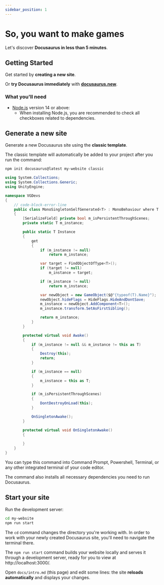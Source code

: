 ```yaml
---
sidebar_position: 1
---
```


# So, you want to make games

Let's discover **Docusaurus in less than 5 minutes**.

## Getting Started

Get started by **creating a new site**.

Or **try Docusaurus immediately** with **[docusaurus.new](https://docusaurus.new)**.

### What you'll need

- [Node.js](https://nodejs.org/en/download/) version 14 or above:
  - When installing Node.js, you are recommended to check all checkboxes related to dependencies.

## Generate a new site

Generate a new Docusaurus site using the **classic template**.

The classic template will automatically be added to your project after you run the command:

```bash
npm init docusaurus@latest my-website classic
```

```csharp title="MonoSingletonSelfGenerated.cs"
using System.Collections;
using System.Collections.Generic;
using UnityEngine;

namespace VGDevs
{
    // code-block-error-line
    public class MonoSingletonSelfGenerated<T> : MonoBehaviour where T : MonoBehaviour
    {
        [SerializeField] private bool m_isPersistentThroughScenes;
        private static T m_instance;

        public static T Instance
        {
            get
            {
                if (m_instance != null)
                    return m_instance;

                var target = FindObjectOfType<T>();
                if (target != null)
                    m_instance = target;

                if (m_instance != null)
                    return m_instance;

                var newObject = new GameObject($@"{typeof(T).Name}");
                newObject.hideFlags = HideFlags.HideAndDontSave;
                m_instance = newObject.AddComponent<T>();
                m_instance.transform.SetAsFirstSibling();

                return m_instance;
            }
        }

        protected virtual void Awake()
        {
            if (m_instance != null && m_instance != this as T)
            {
                Destroy(this);
                return;
            }

            if (m_instance == null)
            {
                m_instance = this as T;
            }

            if (m_isPersistentThroughScenes)
            {
                DontDestroyOnLoad(this);
            }

            OnSingletonAwake();
        }

        protected virtual void OnSingletonAwake()
        {
            
        }
    }
}
```

You can type this command into Command Prompt, Powershell, Terminal, or any other integrated terminal of your code editor.

The command also installs all necessary dependencies you need to run Docusaurus.

## Start your site

Run the development server:

```bash
cd my-website
npm run start
```

The `cd` command changes the directory you're working with. In order to work with your newly created Docusaurus site, you'll need to navigate the terminal there.

The `npm run start` command builds your website locally and serves it through a development server, ready for you to view at http://localhost:3000/.

Open `docs/intro.md` (this page) and edit some lines: the site **reloads automatically** and displays your changes.

